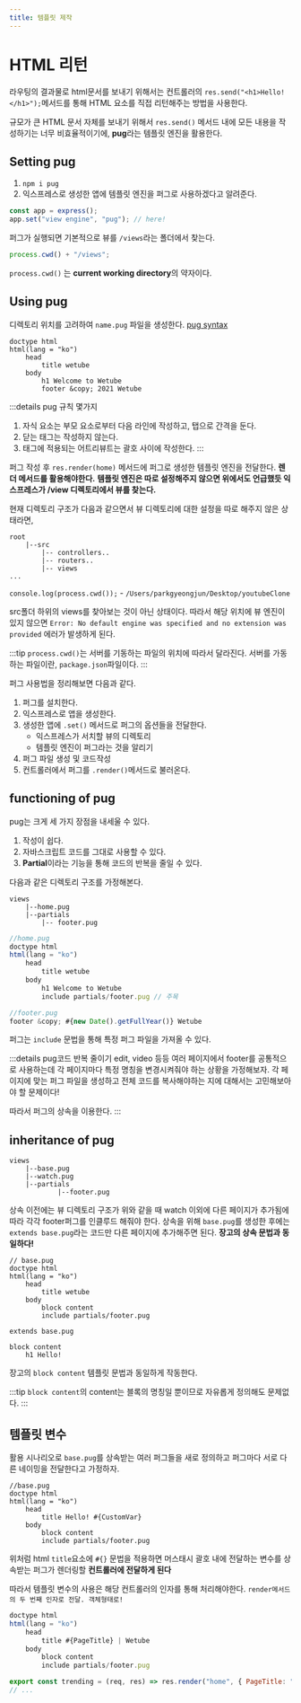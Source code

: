 ```yaml
---
title: 템플릿 제작
---
```


# HTML 리턴

라우팅의 결과물로 html문서를 보내기 위해서는 컨트롤러의 `res.send("<h1>Hello!</h1>");`메서드를 통해 HTML 요소를 직접 리턴해주는 방법을 사용한다.

규모가 큰 HTML 문서 자체를 보내기 위해서 `res.send()` 메서드 내에 모든 내용을 작성하기는 너무 비효율적이기에, **pug**라는 템플릿 엔진을 활용한다.

## Setting pug

1. `npm i pug`
2. 익스프레스로 생성한 앱에 템플릿 엔진을 퍼그로 사용하겠다고 알려준다.

```js
const app = express();
app.set("view engine", "pug"); // here!
```

퍼그가 실행되면 기본적으로 뷰를 `/views`라는 폴더에서 찾는다.

```js
process.cwd() + "/views";
```

`process.cwd()` 는 **current working directory**의 약자이다.

## Using pug

디렉토리 위치를 고려하여 `name.pug` 파일을 생성한다. [pug syntax](https://pugjs.org/api/getting-started.html)

```pug
doctype html
html(lang = "ko")
    head
        title wetube
    body
        h1 Welcome to Wetube
        footer &copy; 2021 Wetube
```

:::details pug 규칙 몇가지

1. 자식 요소는 부모 요소로부터 다음 라인에 작성하고, 탭으로 간격을 둔다.
2. 닫는 태그는 작성하지 않는다.
3. 태그에 적용되는 어트리뷰트는 괄호 사이에 작성한다.
   :::

퍼그 작성 후 `res.render(home)` 메서드에 퍼그로 생성한 템플릿 엔진을 전달한다. **렌더 메서드를 활용해야한다.**
**템플릿 엔진은 따로 설정해주지 않으면 위에서도 언급했듯 익스프레스가 /view 디렉토리에서 뷰를 찾는다.**

현재 디렉토리 구조가 다음과 같으면서 뷰 디렉토리에 대한 설정을 따로 해주지 않은 상태라면,

```text
root
    |--src
        |-- controllers..
        |-- routers..
        |-- views
...
```

`console.log(process.cwd());` - `/Users/parkgyeongjun/Desktop/youtubeClone`

src폴더 하위의 views를 찾아보는 것이 아닌 상태이다. 따라서 해당 위치에 뷰 엔진이 있지 않으면 `Error: No default engine was specified and no extension was provided` 에러가 발생하게 된다.

:::tip
`process.cwd()`는 서버를 기동하는 파일의 위치에 따라서 달라진다. 서버를 가동하는 파일이란, `package.json`파일이다.
:::

퍼그 사용법을 정리해보면 다음과 같다.

1. 퍼그를 설치한다.
2. 익스프레스로 앱을 생성한다.
3. 생성한 앱에 `.set()` 메서드로 퍼그의 옵션들을 전달한다.
   - 익스프레스가 서치할 뷰의 디렉토리
   - 템플릿 엔진이 퍼그라는 것을 알리기
4. 퍼그 파일 생성 및 코드작성
5. 컨트롤러에서 퍼그를 `.render()`메서드로 불러온다.

## functioning of pug

pug는 크게 세 가지 장점을 내세울 수 있다.

1. 작성이 쉽다.
2. 자바스크립트 코드를 그대로 사용할 수 있다.
3. **Partial**이라는 기능을 통해 코드의 반복을 줄일 수 있다.

다음과 같은 디렉토리 구조를 가정해본다.

```text
views
    |--home.pug
    |--partials
        |-- footer.pug
```

```js
//home.pug
doctype html
html(lang = "ko")
    head
        title wetube
    body
        h1 Welcome to Wetube
        include partials/footer.pug // 주목
```

```js
//footer.pug
footer &copy; #{new Date().getFullYear()} Wetube
```

퍼그는 `include` 문법을 통해 특정 퍼그 파일을 가져올 수 있다.

:::details pug코드 반복 줄이기
edit, video 등등 여러 페이지에서 footer를 공통적으로 사용하는데 각 페이지마다 특정 명칭을 변경시켜줘야 하는 상황을 가정해보자.
각 페이지에 맞는 퍼그 파일을 생성하고 전체 코드를 복사해야하는 지에 대해서는 고민해보아야 할 문제이다!

따라서 퍼그의 상속을 이용한다.
:::

## inheritance of pug

```text
views
    |--base.pug
    |--watch.pug
    |--partials
            |--footer.pug
```

상속 이전에는 뷰 디렉토리 구조가 위와 같을 때 watch 이외에 다른 페이지가 추가됨에 따라 각각 footer퍼그를 인클루드 해줘야 한다. 상속을 위해 `base.pug`를 생성한 후에는 `extends base.pug`라는 코드만 다른 페이지에 추가해주면 된다. **장고의 상속 문법과 동일하다!**

```pug
// base.pug
doctype html
html(lang = "ko")
    head
        title wetube
    body
        block content
        include partials/footer.pug
```

```pug
extends base.pug

block content
    h1 Hello!
```

장고의 `block content` 템플릿 문법과 동일하게 작동한다.

:::tip
`block content`의 content는 블록의 명칭일 뿐이므로 자유롭게 정의해도 문제없다.
:::

## 템플릿 변수

활용 시나리오로 `base.pug`를 상속받는 여러 퍼그들을 새로 정의하고 퍼그마다 서로 다른 네이밍을 전달한다고 가정하자.

```pug
//base.pug
doctype html
html(lang = "ko")
    head
        title Hello! #{CustomVar}
    body
        block content
        include partials/footer.pug
```

위처럼 html `title`요소에 `#{}` 문법을 적용하면 머스태시 괄호 내에 전달하는 변수를 상속받는 퍼그가 렌더링할 **컨트롤러에 전달하게 된다**

따라서 템플릿 변수의 사용은 해당 컨트롤러의 인자를 통해 처리해야한다. `render메서드의 두 번째 인자로 전달. 객체형태로!`

```js
doctype html
html(lang = "ko")
    head
        title #{PageTitle} | Wetube
    body
        block content
        include partials/footer.pug
```

```js
export const trending = (req, res) => res.render("home", { PageTitle: "Home" });
// ...
```
